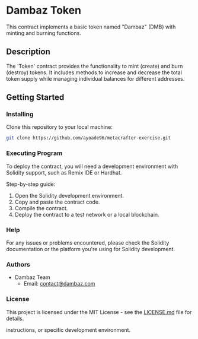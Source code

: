# Dambaz Token

This contract implements a basic token named "Dambaz" (DMB) with minting and burning functions.

## Description

The 'Token' contract provides the functionality to mint (create) and burn (destroy) tokens. It includes methods to increase and decrease the total token supply while managing individual balances for different addresses.

## Getting Started

### Installing

Clone this repository to your local machine:

```bash
git clone https://github.com/ayoade96/metacrafter-exercise.git
```

### Executing Program

To deploy the contract, you will need a development environment with Solidity support, such as Remix IDE or Hardhat.

Step-by-step guide:
1. Open the Solidity development environment.
2. Copy and paste the contract code.
3. Compile the contract.
4. Deploy the contract to a test network or a local blockchain.

### Help

For any issues or problems encountered, please check the Solidity documentation or the platform you're using for Solidity development.

### Authors

- Dambaz Team
  - Email: contact@dambaz.com

### License

This project is licensed under the MIT License - see the [LICENSE.md](LICENSE.md) file for details.

instructions, or specific development environment.
